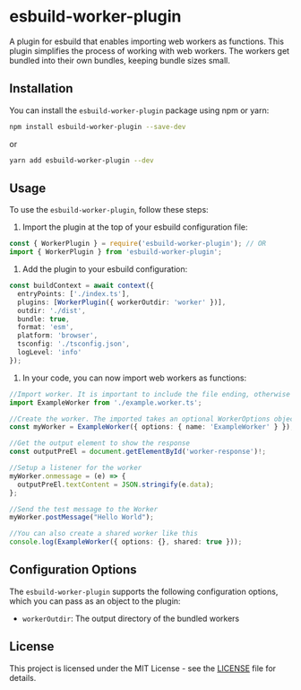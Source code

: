 # esbuild-worker-plugin

A plugin for esbuild that enables importing web workers as functions. This plugin simplifies the process of working with web workers. The workers get bundled into their own bundles, keeping bundle sizes small.

## Installation

You can install the `esbuild-worker-plugin` package using npm or yarn:

```bash
npm install esbuild-worker-plugin --save-dev
```

or

```bash
yarn add esbuild-worker-plugin --dev
```

## Usage

To use the `esbuild-worker-plugin`, follow these steps:

1. Import the plugin at the top of your esbuild configuration file:

```ts
const { WorkerPlugin } = require('esbuild-worker-plugin'); // OR
import { WorkerPlugin } from 'esbuild-worker-plugin';
```

1. Add the plugin to your esbuild configuration:

```ts
const buildContext = await context({
  entryPoints: ['./index.ts'],
  plugins: [WorkerPlugin({ workerOutdir: 'worker' })],
  outdir: './dist',
  bundle: true,
  format: 'esm',
  platform: 'browser',
  tsconfig: './tsconfig.json',
  logLevel: 'info'
});
```

1. In your code, you can now import web workers as functions:

```ts
//Import worker. It is important to include the file ending, otherwise its imported as module not as worker
import ExampleWorker from './example.worker.ts';

//Create the worker. The imported takes an optional WorkerOptions object as parameter
const myWorker = ExampleWorker({ options: { name: 'ExampleWorker' } });

//Get the output element to show the response
const outputPreEl = document.getElementById('worker-response')!;

//Setup a listener for the worker
myWorker.onmessage = (e) => {
  outputPreEl.textContent = JSON.stringify(e.data);
};

//Send the test message to the Worker
myWorker.postMessage("Hello World");

//You can also create a shared worker like this
console.log(ExampleWorker({ options: {}, shared: true }));
```

## Configuration Options

The `esbuild-worker-plugin` supports the following configuration options, which you can pass as an object to the plugin:

- `workerOutdir`: The output directory of the bundled workers

## License

This project is licensed under the MIT License - see the [LICENSE](https://github.com/NilsRamstoeck/esbuild-worker-plugin/blob/master/LICENSE) file for details.
